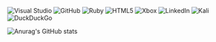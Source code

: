 <p align="center"> 
<!--   <img width="100%" height="300" src="https://user-images.githubusercontent.com/62908808/131414888-2a460f8c-7376-47b2-83d5-3b877ab87fc6.jpg" alt="banner"> -->
  
  ![Visual Studio](https://img.shields.io/badge/Visual%20Studio-5C2D91.svg?style=for-the-badge&logo=visual-studio&logoColor=white) ![GitHub](https://img.shields.io/badge/github-%23121011.svg?style=for-the-badge&logo=github&logoColor=white) ![Ruby](https://img.shields.io/badge/ruby-%23CC342D.svg?style=for-the-badge&logo=ruby&logoColor=white) ![HTML5](https://img.shields.io/badge/html5-%23E34F26.svg?style=for-the-badge&logo=html5&logoColor=white) ![Xbox](https://img.shields.io/badge/<qwertychupa>-%23107C10.svg?style=for-the-badge&logo=Xbox&logoColor=white) ![LinkedIn](https://img.shields.io/badge/linkedin-%230077B5.svg?style=for-the-badge&logo=linkedin&logoColor=white) ![Kali](https://img.shields.io/badge/Kali-268BEE?style=for-the-badge&logo=kalilinux&logoColor=white) ![DuckDuckGo](https://img.shields.io/badge/DuckDuckGo-DE5833?style=for-the-badge&logo=DuckDuckGo&logoColor=white)
</p>
 
  ![Anurag's GitHub stats](https://github-readme-stats.vercel.app/api?username=Ajguerra28&show_icons=true&theme=dark)


